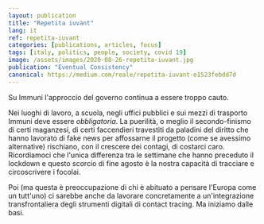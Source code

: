 ```yaml
---
layout: publication
title: "Repetita iuvant"
lang: it
ref: repetita-iuvant
categories: [publications, articles, focus]
tags: [italy, politics, people, society, covid 19]
image: /assets/images/2020-08-26-repetita-iuvant.jpg
publication: "Eventual Consistency"
canonical: https://medium.com/reale/repetita-iuvant-e1523febdd7d
---
```


Su Immuni l'approccio del governo continua a essere troppo cauto.

Nei luoghi di lavoro, a scuola, negli uffici pubblici e sui mezzi di trasporto Immuni deve essere *obbligatoria*. La puerilità, o meglio il secondo-finismo di certi maganzesi, di certi faccendieri travestiti da paladini del diritto che hanno lavorato di fake news per affossarne il progetto (come se avessimo alternative) rischiano, con il crescere dei contagi, di costarci caro. Ricordiamoci che l'unica differenza tra le settimane che hanno preceduto il lockdown e questo scorcio di fine agosto è la nostra capacità di tracciare e circoscrivere i focolai.

Poi (ma questa è preoccupazione di chi è abituato a pensare l'Europa come un tutt'uno) ci sarebbe anche da lavorare concretamente a un'integrazione transfrontaliera degli strumenti digitali di contact tracing. Ma iniziamo dalle basi.
